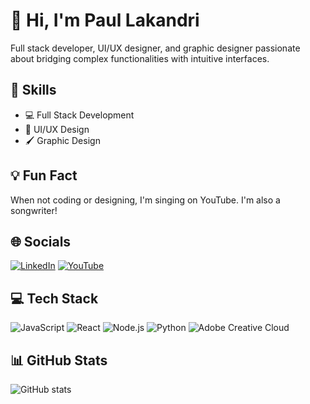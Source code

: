 # 👋 Hi, I'm Paul Lakandri

Full stack developer, UI/UX designer, and graphic designer passionate about bridging complex functionalities with intuitive interfaces.

## 🚀 Skills
- 💻 Full Stack Development
- 🎨 UI/UX Design
- 🖌️ Graphic Design

## 💡 Fun Fact
When not coding or designing, I'm singing on YouTube. I'm also a songwriter!

## 🌐 Socials
[![LinkedIn](https://img.shields.io/badge/LinkedIn-%230077B5.svg?logo=linkedin&logoColor=white)](https://linkedin.com/in/sunil-lakandri-1543a7193)
[![YouTube](https://img.shields.io/badge/YouTube-%23FF0000.svg?logo=YouTube&logoColor=white)](https://youtube.com/@UCBxS-Gem7PCWHYS2nxs3Q6g)

## 💻 Tech Stack
![JavaScript](https://img.shields.io/badge/javascript-%23323330.svg?style=for-the-badge&logo=javascript&logoColor=%23F7DF1E)
![React](https://img.shields.io/badge/react-%2320232a.svg?style=for-the-badge&logo=react&logoColor=%2361DAFB)
![Node.js](https://img.shields.io/badge/node.js-6DA55F?style=for-the-badge&logo=node.js&logoColor=white)
![Python](https://img.shields.io/badge/python-3670A0?style=for-the-badge&logo=python&logoColor=ffdd54)
![Adobe Creative Cloud](https://img.shields.io/badge/Adobe%20Creative%20Cloud-DA1F26.svg?style=for-the-badge&logo=Adobe%20Creative%20Cloud&logoColor=white)

## 📊 GitHub Stats
![GitHub stats](https://github-readme-stats.vercel.app/api?username=paulos11&show_icons=true&theme=dark)
